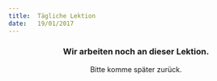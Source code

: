 ```yaml
---
title:  Tägliche Lektion
date:   19/01/2017
---
```


### <center>Wir arbeiten noch an dieser Lektion.</center>
<center>Bitte komme später zurück.</center>